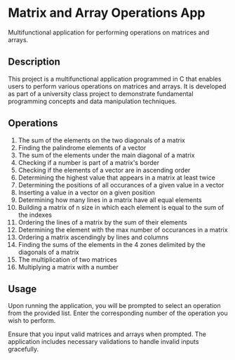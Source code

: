 # Matrix and Array Operations App

Multifunctional application for performing operations on matrices and arrays.

## Description

This project is a multifunctional application programmed in C that enables users to perform various operations on matrices and arrays. It is developed as part of a university class project to demonstrate fundamental programming concepts and data manipulation techniques.

## Operations

1. The sum of the elements on the two diagonals of a matrix
2. Finding the palindrome elements of a vector
3. The sum of the elements under the main diagonal of a matrix
4. Checking if a number is part of a matrix's border
5. Checking if the elements of a vector are in ascending order
6. Determining the highest value that appears in a matrix at least twice
7. Determining the positions of all occurances of a given value in a vector
8. Inserting a value in a vector on a given position
9. Determining how many lines in a matrix have all equal elements
10. Building a matrix of n size in which each element is equal to the sum of the indexes
11. Ordering the lines of a matrix by the sum of their elements
12. Determining the element with the max number of occurances in a matrix
13. Ordering a matrix ascendingly by lines and columns
14. Finding the sums of the elements in the 4 zones delimited by the diagonals of a matrix
15. The multiplication of two matrices
16. Multiplying a matrix with a number

## Usage

Upon running the application, you will be prompted to select an operation from the provided list. Enter the corresponding number of the operation you wish to perform.

Ensure that you input valid matrices and arrays when prompted. The application includes necessary validations to handle invalid inputs gracefully.

